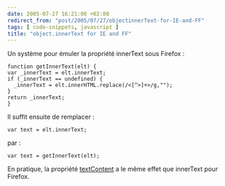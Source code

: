 ```yaml
---
date: 2005-07-27 16:21:00 +02:00
redirect_from: "post/2005/07/27/objectinnerText-for-IE-and-FF"
tags: [ code-snippets, javascript ]
title: "object.innerText for IE and FF"
---
```


Un système pour émuler la propriété innerText sous Firefox :

```
function getInnerText(elt) {
var _innerText = elt.innerText;
if (_innerText == undefined) {
  _innerText = elt.innerHTML.replace(/<[^>]+>/g,"");
}
return _innerText;
}
```

Il suffit ensuite de remplacer :

```
var text = elt.innerText;
```

par :

```
var text = getInnerText(elt);
```

En pratique, la propriété [textContent](http://developer.mozilla.org/en/docs/DOM:element.textContent)
a le même effet que innerText pour Firefox.
